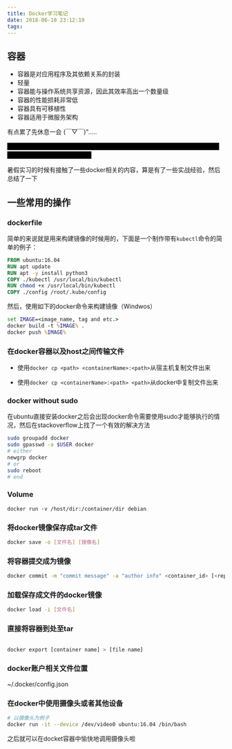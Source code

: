 ```yaml
---
title: Docker学习笔记
date: 2018-06-10 23:12:19
tags:
---
```

<style type="text/css">
span.bb_spoiler {
	color: #000000;
	background-color: #000000;
	padding: 0px 8px;
}

span.bb_spoiler:hover {
	color: #ffffff;
}

span.bb_spoiler > span {
	visibility: hidden;
}

span.bb_spoiler:hover > span {
	visibility: visible;
}
</style>

容器
---

* 容器是对应用程序及其依赖关系的封装
* 轻量
* 容器能与操作系统共享资源，因此其效率高出一个数量级
* 容器的性能损耗非常低
* 容器具有可移植性
* 容器适用于微服务架构

<!-- more -->

有点累了先休息一会 (￣▽￣)".....

<span class="bb_spoiler"><span>然后休息了四个月（更新于2018.10.11、自从学了一些基础的命令之后觉得没有什么用就放在了一边 ~~借口~~）😅</span></span>

暑假实习的时候有接触了一些docker相关的内容，算是有了一些实战经验，然后总结了一下

一些常用的操作
---

### dockerfile

简单的来说就是用来构建镜像的时候用的，下面是一个制作带有`kubectl`命令的简单的例子：

```dockerfile
FROM ubuntu:16.04
RUN apt update
RUN apt -y install python3
COPY ./kubectl /usr/local/bin/kubectl
RUN chmod +x /usr/local/bin/kubectl
COPY ./config /root/.kube/config 
```

然后，使用如下的docker命令来构建镜像（Windwos）

```bat
set IMAGE=<image_name, tag and etc.>
docker build -t %IMAGE% .
docker push %IMAGE%
```


### 在docker容器以及host之间传输文件

* 使用`docker cp <path> <containerName>:<path>`从宿主机复制文件出来

* 使用`docker cp <containerName>:<path> <path>`从docker中复制文件出来

### docker without sudo

在ubuntu直接安装docker之后会出现docker命令需要使用sudo才能够执行的情况，然后在stackoverflow上找了一个有效的解决方法

```sh
sudo groupadd docker
sudo gpasswd -a $USER docker
# either
newgrp docker
# or 
sudo reboot
# end 
```

### Volume

```
docker run -v /host/dir:/container/dir debian
```

### 将docker镜像保存成tar文件

```sh
docker save -o [文件名] [镜像名]
```

### 将容器提交成为镜像

```sh
docker commit -m "commit message" -a "author info" <container_id> [<repostory>[/<tag>]]
```

### 加载保存成文件的docker镜像

```sh
docker load -i [文件名]
```

### 直接将容器到处至tar

```sh

docker export [container name] > [file name]
```


### docker账户相关文件位置

~/.docker/config.json

### 在docker中使用摄像头或者其他设备

```sh
# 以摄像头为例子
docker run -it --device /dev/video0 ubuntu:16.04 /bin/bash
```

之后就可以在docket容器中愉快地调用摄像头啦